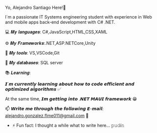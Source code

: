 Yo, Alejandro Santiago Here!👋

I´m a passionate IT Systems engineering student with experience in Web and mobile apps back-end development with C# .NET.

  💻 𝑴𝒚 𝒍𝒂𝒏𝒈𝒖𝒂𝒈𝒆𝒔: C#,JavaScript,HTML,CSS,XAML
  
  ⚙️ 𝑴𝒚 𝑭𝒓𝒂𝒎𝒆𝒘𝒐𝒓𝒌𝒔:.NET,ASP.NETCore,Unity
  
  🔨 𝑴𝒚 𝒕𝒐𝒐𝒍𝒔: VS,VSCode,Git
  
  💾 𝑴𝒚 𝒅𝒂𝒕𝒂𝒃𝒂𝒔𝒆𝒔: SQL server

📚 𝑳𝒆𝒂𝒓𝒏𝒊𝒏𝒈:
 
  𝙄´𝙢 𝙘𝙪𝙧𝙧𝙚𝙣𝙩𝙡𝙮 𝙡𝙚𝙖𝙧𝙣𝙞𝙣𝙜 𝙖𝙗𝙤𝙪𝙩 𝙝𝙤𝙬 𝙩𝙤 𝙘𝙤𝙙𝙚 𝙚𝙛𝙛𝙞𝙘𝙞𝙚𝙣𝙩 𝙖𝙣𝙙 𝙤𝙥𝙩𝙞𝙢𝙞𝙯𝙚𝙙 𝙖𝙡𝙜𝙤𝙧𝙞𝙩𝙝𝙢𝙨 ✅
 
  At the same time, 𝙄𝙢 𝙜𝙚𝙩𝙩𝙞𝙣𝙜 𝙞𝙣𝙩𝙤 .𝙉𝙀𝙏 𝙈𝘼𝙐𝙄 𝙛𝙧𝙖𝙢𝙚𝙬𝙤𝙧𝙠 😁

📫 𝙒𝙧𝙞𝙩𝙚 𝙢𝙚 𝙩𝙝𝙧𝙤𝙪𝙜𝙝 𝙩𝙝𝙚 𝙛𝙤𝙡𝙡𝙤𝙬𝙞𝙣𝙜 𝙀-𝙢𝙖𝙞𝙡: alejandro.gonzalez.flme011@gmail.com 🗿
  
- ⚡ Fun fact: I thought a while what to write here... 𝚙𝚞𝚍í𝚗
